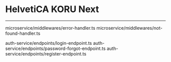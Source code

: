 # HelvetiCA KORU Next

-----------------------------------------

microservice/middlewares/error-handler.ts
microservice/middlewares/not-found-handler.ts

auth-service/endpoints/login-endpoint.ts
auth-service/endpoints/password-forgot-endpoint.ts
auth-service/endpoints/register-endpoint.ts
